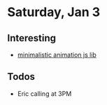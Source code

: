 # Saturday, Jan 3
## Interesting
* [minimalistic animation js lib](http://daniel-lundin.github.io/snabbt.js/cards.html)

## Todos
* Eric calling at 3PM

